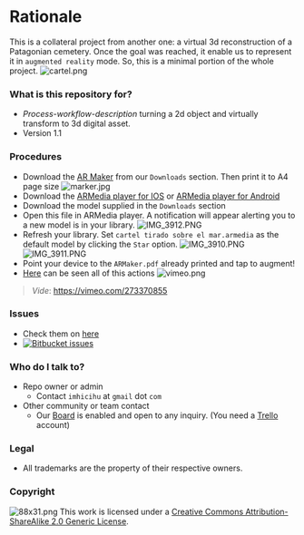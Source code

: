 # Rationale

This is a collateral project from another one: a virtual 3d reconstruction of a Patagonian cemetery. Once the goal was reached, it enable us to represent it in `augmented reality` mode. 
So, this is a minimal portion of the whole project. 
![cartel.png](https://bitbucket.org/repo/akGo9kM/images/1524102738-cartel.png)

### What is this repository for? ###

* _Process-workflow-description_ turning a 2d object and virtually transform to 3d digital asset. 
* Version 1.1

### Procedures ###

* Download the [AR Maker](https://bitbucket.org/imhicihu/ar-cemetery-experimental/downloads/ARMaker.pdf) from our `Downloads` section. Then print it to A4 page size
 ![marker.jpg](https://bitbucket.org/repo/akGo9kM/images/976313947-marker.jpg)
* Download the [ARMedia player for IOS](https://itunes.apple.com/ar/app/armedia-player/id502524441?mt=8) or [ARMedia player for Android](https://play.google.com/store/apps/details?id=com.inglobetechnologies.armedia.player)
* Download the model supplied in the `Downloads` section
* Open this file in ARMedia player. A notification will appear alerting you to a new model is in your library.
![IMG_3912.PNG](https://bitbucket.org/repo/akGo9kM/images/72026351-IMG_3912.PNG)
* Refresh your library. Set `cartel tirado sobre el mar.armedia` as the default model by clicking the `Star` option.
![IMG_3910.PNG](https://bitbucket.org/repo/akGo9kM/images/2222360397-IMG_3910.PNG)
![IMG_3911.PNG](https://bitbucket.org/repo/akGo9kM/images/3611981674-IMG_3911.PNG)
* Point your device to the `ARMaker.pdf` already printed and tap to augment!
* [Here](https://vimeo.com/273370855) can be seen all of this actions
![vimeo.png](https://bitbucket.org/repo/akGo9kM/images/2005146184-vimeo.png)
> _Vide_: https://vimeo.com/273370855

### Issues ###

* Check them on [here](https://bitbucket.org/imhicihu/incunnabilia-early-book-digitization/issues) 
* [![Bitbucket issues](https://img.shields.io/badge/issues-open-green.svg)]()

### Who do I talk to? ###

* Repo owner or admin
     - Contact `imhicihu` at `gmail` dot `com`
* Other community or team contact
     - Our [Board](https://bitbucket.org/imhicihu/ar-cemetery-experimental/addon/trello/trello-board) is enabled and open to any inquiry. (You need a [Trello](https://trello.com/) account)

### Legal ###
* All trademarks are the property of their respective owners.

### Copyright ###
![88x31.png](https://bitbucket.org/repo/4pKrXRd/images/3902704043-88x31.png)
This work is licensed under a [Creative Commons Attribution-ShareAlike 2.0 Generic License](http://creativecommons.org/licenses/by-sa/2.0/).
